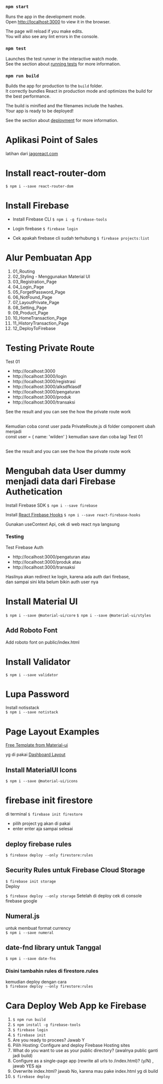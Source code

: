 ### `npm start`

Runs the app in the development mode.<br />
Open [http://localhost:3000](http://localhost:3000) to view it in the browser.

The page will reload if you make edits.<br />
You will also see any lint errors in the console.

### `npm test`

Launches the test runner in the interactive watch mode.<br />
See the section about [running tests](https://facebook.github.io/create-react-app/docs/running-tests) for more information.

### `npm run build`

Builds the app for production to the `build` folder.<br />
It correctly bundles React in production mode and optimizes the build for the best performance.

The build is minified and the filenames include the hashes.<br />
Your app is ready to be deployed!

See the section about [deployment](https://facebook.github.io/create-react-app/docs/deployment) for more information.

# Aplikasi Point of Sales
latihan dari [jagoreact.com](jagoreact.com)

# Install react-router-dom
`$ npm i --save react-router-dom`

# Install Firebase
- Install Firebase CLI
`$ npm i -g firebase-tools`

- Login firebase
`$ firebase login`

- Cek apakah firebase cli sudah terhubung
`$ firebase projects:list`




# Alur Pembuatan App
1. 01_Routing
2. 02_Styling - Menggunakan Material UI
3. 03_Registration_Page
4. 04_Login_Page
5. 05_ForgetPassword_Page
6. 06_NotFound_Page
7. 07_LayoutPrivate_Page
8. 08_Setting_Page
9. 09_Product_Page
10. 10_HomeTransaction_Page
11. 11_HistoryTransaction_Page
12. 12_DeployToFirebase


# Testing Private Route
Test 01
- http://localhost:3000
- http://localhost:3000/login
- http://localhost:3000/registrasi
- http://localhost:3000/alksdfklasdf
- http://localhost:3000/pengaturan
- http://localhost:3000/produk
- http://localhost:3000/transaksi

See the result and you can see the how the private route work<br/><br/>

Kemudian coba const user pada PrivateRoute.js di folder component ubah menjadi<br/>
const user = { name: 'wilden' } kemudian save dan coba lagi Test 01<br/><br/>

See the result and you can see the how the private route work

# Mengubah data User dummy menjadi data dari Firebase Authetication
Install Firebase SDK
`$ npm i --save firebase`

Install [React Firebase Hooks](https://github.com/CSFrequency/react-firebase-hooks)
`$ npm i --save react-firebase-hooks`

Gunakan useContext Api, cek di web react nya langsung<br/>

### Testing
Test Firebase Auth
- http://localhost:3000/pengaturan
atau
- http://localhost:3000/produk
atau
- http://localhost:3000/transaksi

Hasilnya akan redirect ke login, karena ada auth dari firebase,<br/>
dan sampai sini kita belum bikin auth user nya

# Install Material UI
`$ npm i --save @material-ui/core`
`$ npm i --save @material-ui/styles`

## Add Roboto Font
Add roboto font on public/index.html

# Install Validator
`$ npm i --save validator`

# Lupa Password
Install notisstack<br/>
`$ npm i --save notistack`

# Page Layout Examples
[Free Template from Material-ui](https://material-ui.com/getting-started/templates/)
<br/>

yg di pakai
[Dashboard Layout](https://material-ui.com/getting-started/templates/dashboard/)

## Install MaterialUI Icons
`$ npm i --save @material-ui/icons`

# firebase init firestore
di terminal
`$ firebase init firestore`
- pilih project yg akan di pakai
- enter enter aja sampai selesai

## deploy firebase rules
`$ firebase deploy --only firestore:rules`

## Security Rules untuk Firebase Cloud Storage
`$ firebase init storage`
<br />
Deploy <br />

`$ firebase deploy --only storage`
Setelah di deploy cek di console firebase google

## Numeral.js
untuk membuat format currency<br/>
`$ npm i --save numeral`

## date-fnd library untuk Tanggal
`$ npm i --save date-fns`

### Disini tambahin rules di firestore.rules
kemudian deploy dengan cara<br/>
`$ firebase deploy --only firestore:rules`

# Cara Deploy Web App ke Firebase
1. `$ npm run build`
2. `$ npm install -g firebase-tools`
3. `$ firebase login`
4. `$ firebase init`
5. Are you ready to procees? Jawab Y
6. Pilih Hosting: Configure and deploy Firebase Hosting sites
7. What do you want to use as your public directory? (awalnya public ganti jadi build)
8. Configure as a single-page app (rewrite all urls to /index.html)? (y/N) , jawab YES aja
9. Overwrite index.html? jawab No, karena mau pake index.html yg di build
10. `$ firebase deploy`